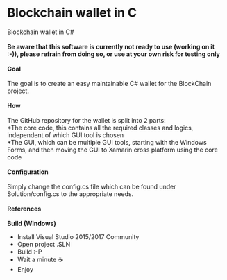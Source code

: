 # Blockchain wallet in C
Blockchain wallet in C#
<BR><BR>
<B>Be aware that this software is currently not ready to use (working on it :-)), please refrain from doing so, or use at your own risk for testing only</B>
<BR><BR>
<B>Goal</b><BR><BR>
The goal is to create an easy maintainable C# wallet for the BlockChain project.<BR><BR>
<B>How</b><BR><BR>
The GitHub repository for the wallet is split into 2 parts: <BR>
*The core code, this contains all the required classes and logics, independent of which GUI tool is chosen<BR>
*The GUI, which can be multiple GUI tools, starting with the Windows Forms, and then moving the GUI to Xamarin cross platform using the core code
<BR><BR>
  <B>Configuration</b><BR><BR>
Simply change the config.cs file which can be found under Solution/config.cs to the appropriate needs.
<BR><BR>
<B>References</B><BR><BR>
  <b>Build (Windows)</b><BR>
- Install Visual Studio 2015/2017 Community<BR>
- Open project .SLN<BR>
- Build :-P<BR>
- Wait a minute <g-emoji class="g-emoji" alias="coffee" fallback-src="https://assets-cdn.github.com/images/icons/emoji/unicode/2615.png">☕️</g-emoji><BR>
- Enjoy
